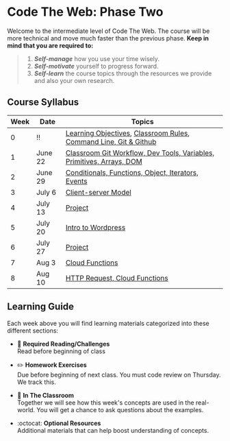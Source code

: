 # Code The Web: Phase Two
Welcome to the intermediate level of Code The Web. The course will be more technical and move much faster than the previous phase. **Keep in mind that you are required to:**

> 1. ***Self-manage*** how you use your time wisely.
> 2. ***Self-motivate*** yourself to progress forward.
> 3. ***Self-learn*** the course topics through the resources we provide and also your own research.

## Course Syllabus

| Week | Date | Topics |
| --- | --- | --- |
| 0 | :bangbang: | [Learning Objectives](./week-zero/learning-objectives), [Classroom Rules](./week-zero/rules), [Command Line, Git & Github](./week-zero/terminal-git) |
| 1 | June 22 | [Classroom Git Workflow, Dev Tools, Variables, Primitives, Arrays, DOM](./week-one/javascript-dom/) |
| 2 | June 29 | [Conditionals, Functions, Object, Iterators, Events](./week-two/javascript-dom/) |
| 3 | July 6 | [Client-server Model](./week-three/) |
| 4 | July 13 | [Project](./week-three/) |
| 5 | July 20 | [Intro to Wordpress](./week-three/) |
| 6 | July 27 | [Project](./week-three/) |
| 7 | Aug 3 | [Cloud Functions](./week-three/) |
| 8 | Aug 10 | [HTTP Request, Cloud Functions](./week-three/) |

## Learning Guide
Each week above you will find learning materials categorized into these different sections:

* :closed_book:  **Required Reading/Challenges** \
Read before beginning of class

* :pencil2:  **Homework Exercises** \
Due before beginning of next class. You must code review on Thursday. We track this.

* :mag_right:  **In The Classroom** \
Together we will see how this week's concepts are used in the real-world. You will get a chance to ask questions about the examples.

* :octocat:  **Optional Resources** \
Additional materials that can help boost understanding of concepts.